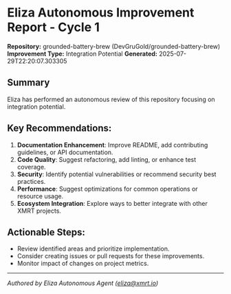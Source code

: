 # Eliza Autonomous Improvement Report - Cycle 1
**Repository:** grounded-battery-brew (DevGruGold/grounded-battery-brew)
**Improvement Type:** Integration Potential
**Generated:** 2025-07-29T22:20:07.303305

## Summary
Eliza has performed an autonomous review of this repository focusing on integration potential.

## Key Recommendations:
1.  **Documentation Enhancement**: Improve README, add contributing guidelines, or API documentation.
2.  **Code Quality**: Suggest refactoring, add linting, or enhance test coverage.
3.  **Security**: Identify potential vulnerabilities or recommend security best practices.
4.  **Performance**: Suggest optimizations for common operations or resource usage.
5.  **Ecosystem Integration**: Explore ways to better integrate with other XMRT projects.

## Actionable Steps:
*   Review identified areas and prioritize implementation.
*   Consider creating issues or pull requests for these improvements.
*   Monitor impact of changes on project metrics.

---
*Authored by Eliza Autonomous Agent (eliza@xmrt.io)*
